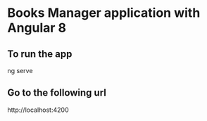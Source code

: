 # Books Manager application with Angular 8
## To run the app
ng serve
## Go to the following url
http://localhost:4200
